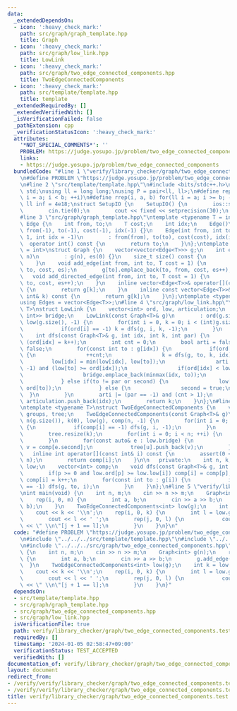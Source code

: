 ```yaml
---
data:
  _extendedDependsOn:
  - icon: ':heavy_check_mark:'
    path: src/graph/graph_template.hpp
    title: Graph
  - icon: ':heavy_check_mark:'
    path: src/graph/low_link.hpp
    title: LowLink
  - icon: ':heavy_check_mark:'
    path: src/graph/two_edge_connected_components.hpp
    title: TwoEdgeConnectedComponents
  - icon: ':heavy_check_mark:'
    path: src/template/template.hpp
    title: template
  _extendedRequiredBy: []
  _extendedVerifiedWith: []
  _isVerificationFailed: false
  _pathExtension: cpp
  _verificationStatusIcon: ':heavy_check_mark:'
  attributes:
    '*NOT_SPECIAL_COMMENTS*': ''
    PROBLEM: https://judge.yosupo.jp/problem/two_edge_connected_components
    links:
    - https://judge.yosupo.jp/problem/two_edge_connected_components
  bundledCode: "#line 1 \"verify/library_checker/graph/two_edge_connected_components.test.cpp\"\
    \n#define PROBLEM \"https://judge.yosupo.jp/problem/two_edge_connected_components\"\
    \n#line 2 \"src/template/template.hpp\"\n#include <bits/stdc++.h>\nusing namespace\
    \ std;\nusing ll = long long;\nusing P = pair<ll, ll>;\n#define rep(i, a, b) for(ll\
    \ i = a; i < b; ++i)\n#define rrep(i, a, b) for(ll i = a; i >= b; --i)\nconstexpr\
    \ ll inf = 4e18;\nstruct SetupIO {\n    SetupIO() {\n        ios::sync_with_stdio(0);\n\
    \        cin.tie(0);\n        cout << fixed << setprecision(30);\n    }\n} setup_io;\n\
    #line 3 \"src/graph/graph_template.hpp\"\ntemplate <typename T = int>\nstruct\
    \ Edge {\n    int from, to;\n    T cost;\n    int idx;\n    Edge()\n        :\
    \ from(-1), to(-1), cost(-1), idx(-1) {}\n    Edge(int from, int to, T cost =\
    \ 1, int idx = -1)\n        : from(from), to(to), cost(cost), idx(idx) {}\n  \
    \  operator int() const {\n        return to;\n    }\n};\ntemplate <typename T\
    \ = int>\nstruct Graph {\n    vector<vector<Edge<T>>> g;\n    int es;\n    Graph(int\
    \ n)\n        : g(n), es(0) {}\n    size_t size() const {\n        return g.size();\n\
    \    }\n    void add_edge(int from, int to, T cost = 1) {\n        g[from].emplace_back(from,\
    \ to, cost, es);\n        g[to].emplace_back(to, from, cost, es++);\n    }\n \
    \   void add_directed_edge(int from, int to, T cost = 1) {\n        g[from].emplace_back(from,\
    \ to, cost, es++);\n    }\n    inline vector<Edge<T>>& operator[](const int& k)\
    \ {\n        return g[k];\n    }\n    inline const vector<Edge<T>>& operator[](const\
    \ int& k) const {\n        return g[k];\n    }\n};\ntemplate <typename T = int>\n\
    using Edges = vector<Edge<T>>;\n#line 4 \"src/graph/low_link.hpp\"\ntemplate <typename\
    \ T>\nstruct LowLink {\n    vector<int> ord, low, articulation;\n    vector<pair<int,\
    \ int>> bridge;\n    LowLink(const Graph<T>& g)\n        : ord(g.size(), -1),\
    \ low(g.size(), -1) {\n        for(int i = 0, k = 0; i < (int)g.size(); ++i) {\n\
    \            if(ord[i] == -1) k = dfs(g, i, k, -1);\n        }\n    }\n\n   private:\n\
    \    int dfs(const Graph<T>& g, int idx, int k, int par) {\n        low[idx] =\
    \ (ord[idx] = k++);\n        int cnt = 0;\n        bool arti = false, second =\
    \ false;\n        for(const int to : g[idx]) {\n            if(ord[to] == -1)\
    \ {\n                ++cnt;\n                k = dfs(g, to, k, idx);\n       \
    \         low[idx] = min(low[idx], low[to]);\n                arti |= (par !=\
    \ -1) and (low[to] >= ord[idx]);\n                if(ord[idx] < low[to]) {\n \
    \                   bridge.emplace_back(minmax(idx, to));\n                }\n\
    \            } else if(to != par or second) {\n                low[idx] = min(low[idx],\
    \ ord[to]);\n            } else {\n                second = true;\n          \
    \  }\n        }\n        arti |= (par == -1) and (cnt > 1);\n        if(arti)\
    \ articulation.push_back(idx);\n        return k;\n    }\n};\n#line 5 \"src/graph/two_edge_connected_components.hpp\"\
    \ntemplate <typename T>\nstruct TwoEdgeConnectedComponents {\n    vector<vector<int>>\
    \ groups, tree;\n    TwoEdgeConnectedComponents(const Graph<T>& g)\n        :\
    \ n(g.size()), k(0), low(g), comp(n, -1) {\n        for(int i = 0; i < n; ++i)\
    \ {\n            if(comp[i] == -1) dfs(g, i, -1);\n        }\n        groups.resize(k);\n\
    \        tree.resize(k);\n        for(int i = 0; i < n; ++i) {\n            groups[comp[i]].push_back(i);\n\
    \        }\n        for(const auto& e : low.bridge) {\n            int u = comp[e.first],\
    \ v = comp[e.second];\n            tree[u].push_back(v);\n        }\n    }\n \
    \   inline int operator[](const int& i) const {\n        assert(0 <= i and i <\
    \ n);\n        return comp[i];\n    }\n\n   private:\n    int n, k;\n    LowLink<T>\
    \ low;\n    vector<int> comp;\n    void dfs(const Graph<T>& g, int i, int p) {\n\
    \        if(p >= 0 and low.ord[p] >= low.low[i]) comp[i] = comp[p];\n        else\
    \ comp[i] = k++;\n        for(const int to : g[i]) {\n            if(comp[to]\
    \ == -1) dfs(g, to, i);\n        }\n    }\n};\n#line 5 \"verify/library_checker/graph/two_edge_connected_components.test.cpp\"\
    \nint main(void) {\n    int n, m;\n    cin >> n >> m;\n    Graph<int> g(n);\n\
    \    rep(i, 0, m) {\n        int a, b;\n        cin >> a >> b;\n        g.add_edge(a,\
    \ b);\n    }\n    TwoEdgeConnectedComponents<int> low(g);\n    int k = low.groups.size();\n\
    \    cout << k << '\\n';\n    rep(i, 0, k) {\n        int l = low.groups[i].size();\n\
    \        cout << l << ' ';\n        rep(j, 0, l) {\n            cout << low.groups[i][j]\
    \ << \" \\n\"[j + 1 == l];\n        }\n    }\n}\n"
  code: "#define PROBLEM \"https://judge.yosupo.jp/problem/two_edge_connected_components\"\
    \n#include \"../../../src/template/template.hpp\"\n#include \"../../../src/graph/graph_template.hpp\"\
    \n#include \"../../../src/graph/two_edge_connected_components.hpp\"\nint main(void)\
    \ {\n    int n, m;\n    cin >> n >> m;\n    Graph<int> g(n);\n    rep(i, 0, m)\
    \ {\n        int a, b;\n        cin >> a >> b;\n        g.add_edge(a, b);\n  \
    \  }\n    TwoEdgeConnectedComponents<int> low(g);\n    int k = low.groups.size();\n\
    \    cout << k << '\\n';\n    rep(i, 0, k) {\n        int l = low.groups[i].size();\n\
    \        cout << l << ' ';\n        rep(j, 0, l) {\n            cout << low.groups[i][j]\
    \ << \" \\n\"[j + 1 == l];\n        }\n    }\n}"
  dependsOn:
  - src/template/template.hpp
  - src/graph/graph_template.hpp
  - src/graph/two_edge_connected_components.hpp
  - src/graph/low_link.hpp
  isVerificationFile: true
  path: verify/library_checker/graph/two_edge_connected_components.test.cpp
  requiredBy: []
  timestamp: '2024-01-05 02:58:47+09:00'
  verificationStatus: TEST_ACCEPTED
  verifiedWith: []
documentation_of: verify/library_checker/graph/two_edge_connected_components.test.cpp
layout: document
redirect_from:
- /verify/verify/library_checker/graph/two_edge_connected_components.test.cpp
- /verify/verify/library_checker/graph/two_edge_connected_components.test.cpp.html
title: verify/library_checker/graph/two_edge_connected_components.test.cpp
---
```

